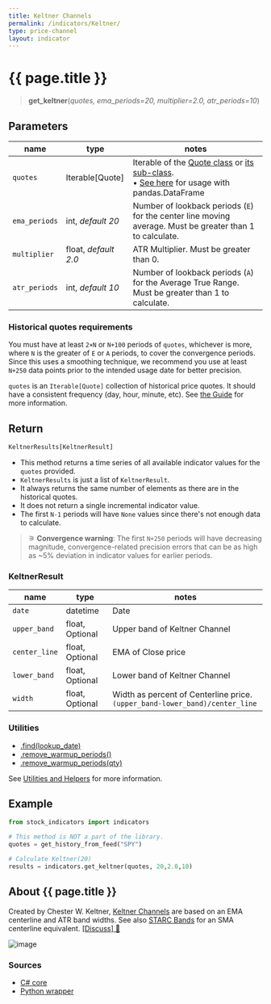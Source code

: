```yaml
---
title: Keltner Channels
permalink: /indicators/Keltner/
type: price-channel
layout: indicator
---
```


# {{ page.title }}

><span class="indicator-syntax">**get_keltner**(*quotes, ema_periods=20, multiplier=2.0, atr_periods=10*)</span>

## Parameters

| name | type | notes
| -- |-- |--
| `quotes` | Iterable[Quote] | Iterable of the [Quote class]({{site.baseurl}}/guide/#historical-quotes) or [its sub-class]({{site.baseurl}}/guide/#using-custom-quote-classes). <br><span class='qna-dataframe'> • [See here]({{site.baseurl}}/guide/#using-pandasdataframe) for usage with pandas.DataFrame</span>
| `ema_periods` | int, *default 20* | Number of lookback periods (`E`) for the center line moving average.  Must be greater than 1 to calculate.
| `multiplier` | float, *default 2.0* | ATR Multiplier. Must be greater than 0.
| `atr_periods` | int, *default 10* | Number of lookback periods (`A`) for the Average True Range.  Must be greater than 1 to calculate.

### Historical quotes requirements

You must have at least `2×N` or `N+100` periods of `quotes`, whichever is more, where `N` is the greater of `E` or `A` periods, to cover the convergence periods.  Since this uses a smoothing technique, we recommend you use at least `N+250` data points prior to the intended usage date for better precision.

`quotes` is an `Iterable[Quote]` collection of historical price quotes.  It should have a consistent frequency (day, hour, minute, etc).  See [the Guide]({{site.baseurl}}/guide/#historical-quotes) for more information.

## Return

```python
KeltnerResults[KeltnerResult]
```

- This method returns a time series of all available indicator values for the `quotes` provided.
- `KeltnerResults` is just a list of `KeltnerResult`.
- It always returns the same number of elements as there are in the historical quotes.
- It does not return a single incremental indicator value.
- The first `N-1` periods will have `None` values since there's not enough data to calculate.

>&#9886; **Convergence warning**: The first `N+250` periods will have decreasing magnitude, convergence-related precision errors that can be as high as ~5% deviation in indicator values for earlier periods.

### KeltnerResult

| name | type | notes
| -- |-- |--
| `date` | datetime | Date
| `upper_band` | float, Optional | Upper band of Keltner Channel
| `center_line` | float, Optional | EMA of Close price
| `lower_band` | float, Optional | Lower band of Keltner Channel
| `width` | float, Optional | Width as percent of Centerline price.  `(upper_band-lower_band)/center_line`

### Utilities

- [.find(lookup_date)]({{site.baseurl}}/utilities#find-indicator-result-by-date)
- [.remove_warmup_periods()]({{site.baseurl}}/utilities#remove-warmup-periods)
- [.remove_warmup_periods(qty)]({{site.baseurl}}/utilities#remove-warmup-periods)

See [Utilities and Helpers]({{site.baseurl}}/utilities#utilities-for-indicator-results) for more information.

## Example

```python
from stock_indicators import indicators

# This method is NOT a part of the library.
quotes = get_history_from_feed("SPY")

# Calculate Keltner(20)
results = indicators.get_keltner(quotes, 20,2.0,10)
```

## About {{ page.title }}

Created by Chester W. Keltner, [Keltner Channels](https://en.wikipedia.org/wiki/Keltner_channel) are based on an EMA centerline and ATR band widths.  See also [STARC Bands](../StarcBands#content) for an SMA centerline equivalent.
[[Discuss] &#128172;]({{site.dotnet.repo}}/discussions/249 "Community discussion about this indicator")

![image]({{site.dotnet.charts}}/Keltner.png)

### Sources

- [C# core]({{site.dotnet.src}}/e-k/Keltner/Keltner.Series.cs)
- [Python wrapper]({{site.python.src}}/keltner.py)
